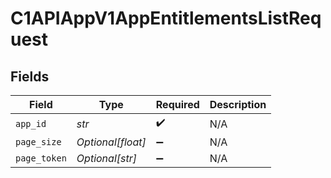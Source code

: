 # C1APIAppV1AppEntitlementsListRequest


## Fields

| Field              | Type               | Required           | Description        |
| ------------------ | ------------------ | ------------------ | ------------------ |
| `app_id`           | *str*              | :heavy_check_mark: | N/A                |
| `page_size`        | *Optional[float]*  | :heavy_minus_sign: | N/A                |
| `page_token`       | *Optional[str]*    | :heavy_minus_sign: | N/A                |